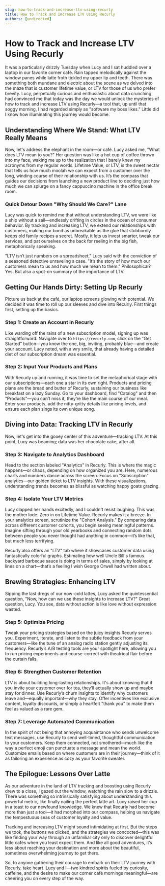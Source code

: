 ```yaml
---
slug: how-to-track-and-increase-ltv-using-recurly
title: How to Track and Increase LTV Using Recurly
authors: [undirected]
---
```



# How to Track and Increase LTV Using Recurly

It was a particularly drizzly Tuesday when Lucy and I sat huddled over a laptop in our favorite corner café. Rain tapped melodically against the window panes while latte froth tickled my upper lip and teeth. There was something both mundane and electric about the scene as we delved into the maze that is customer lifetime value, or LTV for those of us who prefer brevity. Lucy, perpetually curious and enthusiastic about data crunching, had convinced me that today was the day we would unlock the mysteries of how to track and increase LTV using Recurly—a tool that, up until that soggy morning, I had regarded simply as "software my boss likes." Little did I know how illuminating this journey would become.

## Understanding Where We Stand: What LTV Really Means

Now, let's address the elephant in the room—or café. Lucy asked me, "What does LTV mean to you?" Her question was like a hot cup of coffee thrown into my face, waking me up to the realization that I barely knew my acronyms from my regular words. Lifetime Value, or LTV, is the sweet nectar that tells us how much moolah we can expect from a customer over the long, winding course of their relationship with us. It’s the compass that guides our decisions from launching a new product line to deciding just how much we can splurge on a fancy cappuccino machine in the office break room.

### Quick Detour Down "Why Should We Care?" Lane

Lucy was quick to remind me that without understanding LTV, we were like a ship without a sail—endlessly drifting in circles in the ocean of consumer behavior. By tracking and increasing LTV, we extend our relationships with customers, making our bond as unbreakable as the glue that stubbornly keeps old family recipes a secret. Mostly, it lets us invest smarter, tweak our services, and pat ourselves on the back for reeling in the big fish, metaphorically speaking. 

"LTV isn’t just numbers on a spreadsheet," Lucy said with the conviction of a seasoned detective unraveling a case. "It’s the story of how much our customers mean to us and how much we mean to them." Philosophical? Yes. But also a spot-on summary of the importance of LTV.

## Getting Our Hands Dirty: Setting Up Recurly

Picture us back at the café, our laptop screens glowing with potential. We decided it was time to roll up our sleeves and dive into Recurly. First things first, setting up the basics.

### Step 1: Create an Account in Recurly

Like warding off the rains of a new subscription model, signing up was straightforward. Navigate over to `https://recurly.com`, click on the "Get Started" button—you know the one, big, inviting, probably blue—and create your account. Lucy noted, with a wry smile, that already having a detailed diet of our subscription dream was essential. 

### Step 2: Input Your Products and Plans

With Recurly up and running, it was time to set the metaphorical stage with our subscriptions—each one a star in its own right. Products and pricing plans are the bread and butter of Recurly, sustaining our business like breakfast on a lazy Sunday. Go to your dashboard, find "Catalog" and then "Products"—you can’t miss it, they’re like the main course of our meal. Enter your products, add the nitty-gritty details like pricing levels, and ensure each plan sings its own unique song.

## Diving into Data: Tracking LTV in Recurly

Now, let's get into the gooey center of this adventure—tracking LTV. At this point, Lucy was beaming; data was her chocolate cake, after all.

### Step 3: Navigate to Analytics Dashboard

Head to the section labeled "Analytics" in Recurly. This is where the magic happens—or chaos, depending on how organized you are. Here, numerous charts and numbers dance across the screen. Focus on "Subscription" analytics—our golden ticket to LTV insights. With these visualizations, understanding trends becomes as blissful as watching happy goats grazing.

### Step 4: Isolate Your LTV Metrics

Lucy clapped her hands excitedly, and I couldn't resist laughing. This was the mother lode. Zero in on Lifetime Value. Recurly makes it a breeze. In your analytics screen, scrutinize the "Cohort Analysis." By comparing data across different customer cohorts, you begin seeing meaningful patterns. Imagine sifting through your old yearbooks and connecting random dots between people you never thought had anything in common—it’s like that, but much less terrifying.

Recurly also offers an "LTV" tab where it showcases customer data using fantastically colorful graphs. Estimating how well Uncle Bill's famous backyard barbecue sauce is doing in terms of sales, simply by looking at lines on a chart—that’s a feeling I wish George Orwell had written about.

## Brewing Strategies: Enhancing LTV

Sipping the last dregs of our now-cold lattes, Lucy asked the quintessential question, "Now, how can we use these insights to increase LTV?" Great question, Lucy. You see, data without action is like love without expression: wasted.

### Step 5: Optimize Pricing

Tweak your pricing strategies based on the juicy insights Recurly serves you. Experiment, iterate, and listen to the subtle feedback from your customers—like the tune of an analog radio station gently adjusting its frequency. Recurly’s A/B testing tools are your spotlight here, allowing you to run pricing experiments and course-correct with theatrical flair before the curtain falls.

### Step 6: Strengthen Customer Retention

LTV is about building long-lasting relationships. It's about knowing that if you invite your customer over for tea, they’ll actually show up and maybe stay for dinner. Use Recurly’s churn insights to identify why customers leave and—equally important—why they stay. Offer incentives like exclusive content, loyalty discounts, or simply a heartfelt "thank you" to make them feel as valued as a rare gem.

### Step 7: Leverage Automated Communication

In the spirit of not being that annoying acquaintance who sends unwelcome text messages, use Recurly to send well-timed, thoughtful communication to your customers. Keep them connected, not smothered—much like the way a perfect emoji can punctuate a message and mean the world. Customize emails based on where customers are in their journey—think of it as tailoring an experience as cozy as your favorite sweater.

## The Epilogue: Lessons Over Latte

As our adventure in the land of LTV tracking and boosting using Recurly drew to a close, I gazed out the window, watching the rain slow to a drizzle. There was something so intrinsically satisfying about understanding this powerful metric, like finally nailing the perfect latte art. Lucy raised her cup in a toast to our newfound knowledge. We knew that Recurly had become more than just a tool—it had morphed into our compass, helping us navigate the tempestuous seas of customer loyalty and value.

Tracking and increasing LTV might sound intimidating at first. But the steps we took, the buttons we clicked, and the strategies we concocted—this was like finding your way through an unfamiliar city only to discover delightful little cafés when you least expect them. And like all good adventures, it’s less about reaching your destination and more about the beautiful, sometimes overwhelming journey to get there.

So, to anyone gathering their courage to embark on their LTV journey with Recurly, take heart. Lucy and I—two kindred spirits fueled by curiosity, caffeine, and the desire to make our corner café mornings meaningful—are cheering you on every step of the way.